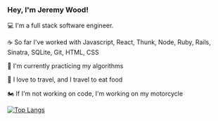 ### Hey, I'm Jeremy Wood!



:computer: I'm a full stack software engineer.

:coffee: So far I've worked with Javascript, React, Thunk, Node, Ruby, Rails, Sinatra, SQLite, Git, HTML, CSS

:construction_worker: I'm currently practicing my algorithms

:bento: I love to travel, and I travel to eat food

:motorcycle: If I'm not working on code, I'm working on my motorcycle


[![Top Langs](https://github-readme-stats.vercel.app/api/top-langs/?username=J5Wood&layout=compact)](https://github.com/anuraghazra/github-readme-stats)


<!--
**J5Wood/J5Wood** is a ✨ _special_ ✨ repository because its `README.md` (this file) appears on your GitHub profile.

Here are some ideas to get you started:

- 🔭 I’m currently working on ...
- 🌱 I’m currently learning ...
- 👯 I’m looking to collaborate on ...
- 🤔 I’m looking for help with ...
- 💬 Ask me about ...
- 📫 How to reach me: ...
- 😄 Pronouns: ...
- ⚡ Fun fact: ...
-->
